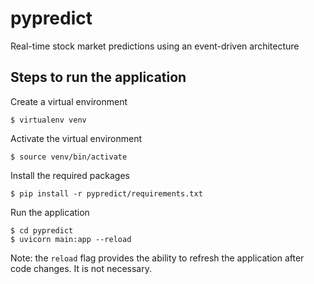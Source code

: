 # pypredict
Real-time stock market predictions using an event-driven architecture

## Steps to run the application

Create a virtual environment

```
$ virtualenv venv
```

Activate the virtual environment

```
$ source venv/bin/activate
```

Install the required packages

```
$ pip install -r pypredict/requirements.txt
```

Run the application

```
$ cd pypredict
$ uvicorn main:app --reload
```

Note: the `reload` flag provides the ability to refresh the application after code changes.  It is not necessary.

